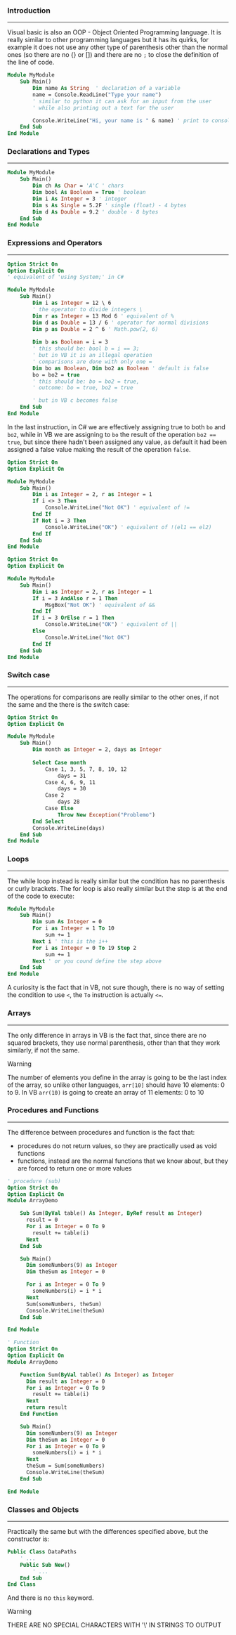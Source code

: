 ### Introduction
---
Visual basic is also an OOP - Object Oriented Programming language.
It is really similar to other programming languages but it has its quirks, for example it does not use any other type of parenthesis other than the normal ones (so there are no {} or []) and there are no `;` to close the definition of the line of code.

```vb
Module MyModule
	Sub Main()
		Dim name As String  ' declaration of a variable
		name = Console.ReadLine("Type your name") 
		' similar to python it can ask for an input from the user
		' while also printing out a text for the user

		Console.WriteLine("Hi, your name is " & name) ' print to console
	End Sub
End Module
```
### Declarations and Types
---
```vb
Module MyModule
	Sub Main()
		Dim ch As Char = 'A'C ' chars
		Dim bool As Boolean = True ' boolean
		Dim i As Integer = 3 ' integer
		Dim s As Single = 5.2F ' single (float) - 4 bytes
		Dim d As Double = 9.2 ' double - 8 bytes
	End Sub
End Module
```
### Expressions and Operators
---
```vb
Option Strict On
Option Explicit On
' equivalent of 'using System;' in C#

Module MyModule
	Sub Main()
		Dim i as Integer = 12 \ 6 
		' the operator to divide integers \
		Dim r as Integer = 13 Mod 6 ' equivalent of %
		Dim d as Double = 13 / 6 ' operator for normal divisions
		Dim p as Double = 2 ^ 6 ' Math.pow(2, 6)
		
		Dim b as Boolean = i = 3 
		' this should be: bool b = i == 3;
		' but in VB it is an illegal operation
		' comparisons are done with only one =
		Dim bo as Boolean, Dim bo2 as Boolean ' default is false
		bo = bo2 = true 
		' this should be: bo = bo2 = true, 
		' outcome: bo = true, bo2 = true

		' but in VB c becomes false
	End Sub
End Module
```

In the last instruction, in C# we are effectively assigning true to both `bo` and `bo2`, while in VB we are assigning to `bo` the result of the operation `bo2 == true`, but since there hadn't been assigned any value, as default it had been assigned a false value making the result of the operation `false`.

```vb
Option Strict On
Option Explicit On

Module MyModule
	Sub Main()
		Dim i as Integer = 2, r as Integer = 1 
		If i <> 3 Then 
			Console.WriteLine("Not OK") ' equivalent of != 
		End If
		If Not i = 3 Then
			Console.WriteLine("OK") ' equivalent of !(el1 == el2)
		End If
	End Sub
End Module
```

```vb
Option Strict On
Option Explicit On

Module MyModule
	Sub Main()
		Dim i as Integer = 2, r as Integer = 1 
		If i = 3 AndAlso r = 1 Then 
			MsgBox("Not OK") ' equivalent of && 
		End If
		If i = 3 OrElse r = 1 Then
			Console.WriteLine("OK") ' equivalent of ||
		Else
			Console.WriteLine("Not OK")
		End If
	End Sub
End Module
```
### Switch case
---
The operations for comparisons are really similar to the other ones, if not the same and the there is the switch case:

```vb
Option Strict On
Option Explicit On

Module MyModule
	Sub Main()
		Dim month as Integer = 2, days as Integer  
		
		Select Case month
			Case 1, 3, 5, 7, 8, 10, 12
				days = 31
			Case 4, 6, 9, 11
				days = 30
			Case 2 
				days 28
			Case Else
				Throw New Exception("Problemo")	
		End Select
		Console.WriteLine(days)
	End Sub
End Module
```
### Loops
---
The while loop instead is really similar but the condition has no parenthesis or curly brackets. The for loop is also really similar but the step is at the end of the code to execute:

```vb
Module MyModule
	Sub Main()
		Dim sum As Integer = 0
		For i as Integer = 1 To 10
			sum += 1
		Next i ' this is the i++
		For i as Integer = 0 To 19 Step 2
			sum += 1
		Next ' or you cound define the step above
	End Sub
End Module
```

A curiosity is the fact that in VB, not sure though, there is no way of setting the condition to use `<`, the `To` instruction is actually `<=`.
### Arrays
----
The only difference in arrays in VB is the fact that, since there are no squared brackets, they use normal parenthesis, other than that they work similarly, if not the same.

>[!WARNING]
> The number of elements you define in the array is going to be the last index of the array, so unlike other languages, `arr[10]` should have 10 elements: 0 to 9. In VB `arr(10)` is going to create an array of 11 elements: 0 to 10
### Procedures and Functions
---
The difference between procedures and function is the fact that:
- procedures do not return values, so they are practically used as void functions
- functions, instead are the normal functions that we know about, but they are forced to return one or more values

```vb
' procedure (sub)
Option Strict On
Option Explicit On
Module ArrayDemo

    Sub Sum(ByVal table() As Integer, ByRef result as Integer) 
      result = 0
      For i as Integer = 0 To 9
        result += table(i)
      Next
    End Sub

    Sub Main()
      Dim someNumbers(9) as Integer  
      Dim theSum as Integer = 0

      For i as Integer = 0 To 9
        someNumbers(i) = i * i
      Next
      Sum(someNumbers, theSum)
      Console.WriteLine(theSum)
    End Sub

End Module
```

```vb
' Function
Option Strict On
Option Explicit On
Module ArrayDemo

    Function Sum(ByVal table() As Integer) as Integer
      Dim result as Integer = 0 
      For i as Integer = 0 To 9
        result += table(i)
      Next
      return result
    End Function

    Sub Main()
      Dim someNumbers(9) as Integer  
      Dim theSum as Integer = 0
      For i as Integer = 0 To 9
        someNumbers(i) = i * i
      Next
      theSum = Sum(someNumbers)
	  Console.WriteLine(theSum)
    End Sub

End Module
```
### Classes and Objects
--- 
Practically the same but with the differences specified above, but the constructor is:

```vb
Public Class DataPaths
	' ...
	Public Sub New()
		' ...
	End Sub
End Class
```

And there is no `this` keyword.

>[!WARNING]
>THERE ARE NO SPECIAL CHARACTERS WITH '\\' IN STRINGS TO OUTPUT

